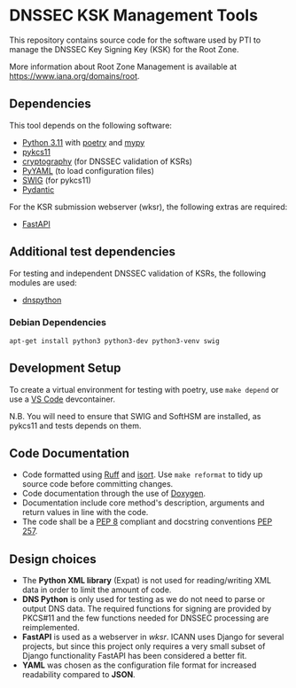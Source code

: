 # DNSSEC KSK Management Tools

This repository contains source code for the software used by PTI to manage
the DNSSEC Key Signing Key (KSK) for the Root Zone.

More information about Root Zone Management is available at
https://www.iana.org/domains/root.


## Dependencies

This tool depends on the following software:

- [Python 3.11](https://www.python.org/) with [poetry](https://python-poetry.org/) and [mypy](http://mypy-lang.org/)
- [pykcs11](https://github.com/LudovicRousseau/PyKCS11)
- [cryptography](https://cryptography.io/) (for DNSSEC validation of KSRs)
- [PyYAML](https://pyyaml.org/) (to load configuration files)
- [SWIG](http://www.swig.org/) (for pykcs11)
- [Pydantic](https://pydantic.dev/)

For the KSR submission webserver (wksr), the following extras are required:

- [FastAPI](https://fastapi.tiangolo.com)

## Additional test dependencies

For testing and independent DNSSEC validation of KSRs, the following modules are used:

- [dnspython](http://www.dnspython.org/)

### Debian Dependencies

    apt-get install python3 python3-dev python3-venv swig


## Development Setup

To create a virtual environment for testing with poetry, use `make depend` or use a [VS Code](https://code.visualstudio.com/) devcontainer.

N.B. You will need to ensure that SWIG and SoftHSM are installed, as pykcs11 and tests depends on them.


## Code Documentation

- Code formatted using [Ruff](https://docs.astral.sh/ruff/) and [isort](https://github.com/timothycrosley/isort). Use `make reformat` to tidy up source code before committing changes.
- Code documentation through the use of [Doxygen](http://www.doxygen.nl/).
- Documentation include core method's description, arguments and return values in line with the code.
- The code shall be a [PEP 8](https://www.python.org/dev/peps/pep-0008/) compliant and docstring conventions [PEP 257](https://www.python.org/dev/peps/pep-0257/).


## Design choices

- The **Python XML library** (Expat) is not used for reading/writing XML data in order to limit the amount of code.
- **DNS Python** is only used for testing as we do not need to parse or output DNS data. The required functions for signing are provided by PKCS#11 and the few functions needed for DNSSEC processing are reimplemented.
- **FastAPI** is used as a webserver in _wksr_. ICANN uses Django for several projects, but since this project only requires a very small subset of Django functionality FastAPI has been considered a better fit.
- **YAML** was chosen as the configuration file format for increased readability compared to **JSON**.
